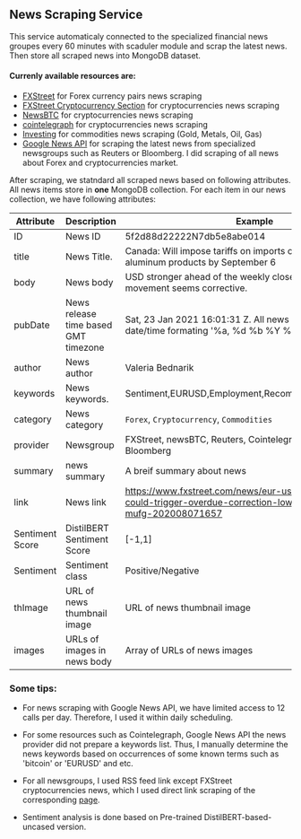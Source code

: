 ## News Scraping Service

This service automaticaly connected to the specialized financial news groupes every 60 minutes with scaduler module and scrap the latest news. Then store all scraped news into MongoDB dataset.
#### Currenly available resources are:

 -  [FXStreet](https://www.fxstreet.com/news) for Forex currency pairs news scraping
 - [FXStreet Cryptocurrency Section](https://www.fxstreet.com/cryptocurrencies/news) for cryptocurrencies news scraping
 - [NewsBTC](https://www.newsbtc.com/) for cryptocurrencies news scraping
 - [cointelegraph](https://cointelegraph.com/) for cryptocurrencies news scraping
 - [Investing](https://www.investing.com/) for commodities news scraping (Gold, Metals, Oil, Gas)
 - [Google News API]() for scraping the latest news from specialized newsgroups such as Reuters or Bloomberg. I did scraping of all news about Forex and cryptocurrencies market.
 

After scraping, we statndard all scraped news based on following attributes. All news items store in **one** MongoDB collection. For each item in our news collection, we have following attributes:

| Attribute | Description | Example | Null |
|-----------|-------------|--------|--------|
|   ID      | News ID     | 5f2d88d22222N7db5e8abe014 |No|
|   title   | News Title. |    Canada: Will impose tariffs on imports of certain US aluminum products by September 6|No|
|   body   | News body | USD stronger ahead of the weekly close, although the movement seems corrective.   |Yes|
|   pubDate| News release time based GMT timezone |  Sat, 23 Jan 2021 16:01:31 Z. All news items have the same date/time formating '%a, %d %b %Y %H:%M:%S Z'|No|
|   author   | News author | Valeria Bednarik   | No |
|   keywords  | News keywords. | Sentiment,EURUSD,Employment,Recommended,Coronavirus,   |No| 
   category      | News category     | `Forex`, `Cryptocurrency`, `Commodities`|No|
|   provider      | Newsgroup    | FXStreet, newsBTC, Reuters, Cointelegraph, Investing, Bloomberg|
|   summary      | news summary     | A breif summary about news|Yes|
|   link      | News link     |https://www.fxstreet.com/news/eur-usd-turkey-risks-could-trigger-overdue-correction-lower-for-the-euro-mufg-202008071657 |No|
|   Sentiment Score      |  DistilBERT Sentiment Score    | [-1,1] |No
|   Sentiment |  Sentiment class    | Positive/Negative |Yes. 
|   thImage      | URL of news thumbnail image     | URL of news thumbnail image | Yes
|    images | URLs of images in news body    |  Array of URLs of news images  |No

### Some tips:

 - For news scraping with Google News API, we have limited access to 12 calls per day.  Therefore, I used it within daily scheduling.
 - For some resources such as Cointelegraph, Google News API the news provider did not prepare a keywords list. Thus, I manually determine the news keywords based on occurrences of some known terms such as 'bitcoin' or 'EURUSD' and etc. 
 -  For all newsgroups, I used RSS feed link except FXStreet cryptocurrencies news, which I used direct link scraping of the corresponding [page](https://www.fxstreet.com/cryptocurrencies/news).
  
 - Sentiment analysis is done based on Pre-trained DistilBERT-based-uncased version. 
 
 
